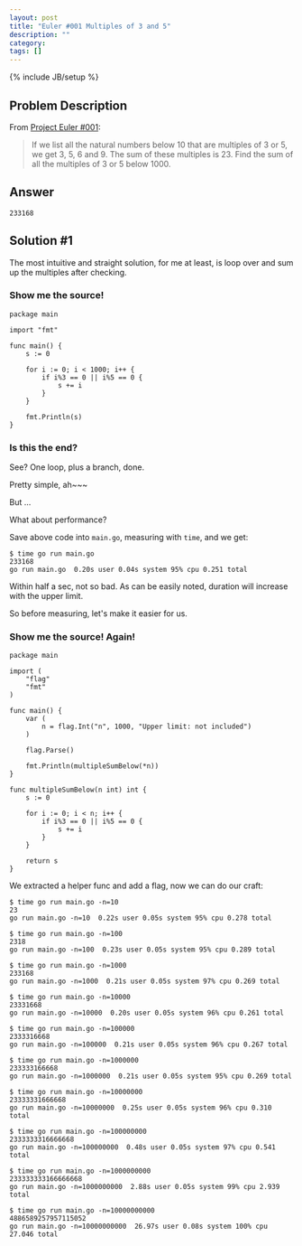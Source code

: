 ```yaml
---
layout: post
title: "Euler #001 Multiples of 3 and 5"
description: ""
category: 
tags: []
---
```

{% include JB/setup %}

## Problem Description

From [Project Euler #001](http://projecteuler.net/problem=1):

> If we list all the natural numbers below 10 that are multiples of 3 or 5, we get 3, 5, 6 and 9. The sum of these multiples is 23.
Find the sum of all the multiples of 3 or 5 below 1000.

## Answer

	233168

## Solution #1

The most intuitive and straight solution, for me at least, is loop over and sum up the multiples after checking.

### Show me the source!

	package main

	import "fmt"

	func main() {
		s := 0

		for i := 0; i < 1000; i++ {
			if i%3 == 0 || i%5 == 0 {
				s += i
			}
		}

		fmt.Println(s)
	}

### Is this the end?

See? One loop, plus a branch, done.

Pretty simple, ah~~~

But ...

What about performance?

Save above code into `main.go`, measuring with `time`, and we get:

	$ time go run main.go
	233168
	go run main.go  0.20s user 0.04s system 95% cpu 0.251 total

Within half a sec, not so bad. As can be easily noted, duration will increase with the upper limit.

So before measuring, let's make it easier for us.

### Show me the source! Again!

	package main

	import (
		"flag"
		"fmt"
	)

	func main() {
		var (
			n = flag.Int("n", 1000, "Upper limit: not included")
		)

		flag.Parse()

		fmt.Println(multipleSumBelow(*n))
	}

	func multipleSumBelow(n int) int {
		s := 0

		for i := 0; i < n; i++ {
			if i%3 == 0 || i%5 == 0 {
				s += i
			}
		}

		return s
	}

We extracted a helper func and add a flag, now we can do our craft:

	$ time go run main.go -n=10
	23
	go run main.go -n=10  0.22s user 0.05s system 95% cpu 0.278 total

	$ time go run main.go -n=100
	2318
	go run main.go -n=100  0.23s user 0.05s system 95% cpu 0.289 total

	$ time go run main.go -n=1000
	233168
	go run main.go -n=1000  0.21s user 0.05s system 97% cpu 0.269 total

	$ time go run main.go -n=10000
	23331668
	go run main.go -n=10000  0.20s user 0.05s system 96% cpu 0.261 total

	$ time go run main.go -n=100000
	2333316668
	go run main.go -n=100000  0.21s user 0.05s system 96% cpu 0.267 total

	$ time go run main.go -n=1000000
	233333166668
	go run main.go -n=1000000  0.21s user 0.05s system 95% cpu 0.269 total

	$ time go run main.go -n=10000000
	23333331666668
	go run main.go -n=10000000  0.25s user 0.05s system 96% cpu 0.310 total

	$ time go run main.go -n=100000000
	2333333316666668
	go run main.go -n=100000000  0.48s user 0.05s system 97% cpu 0.541 total

	$ time go run main.go -n=1000000000
	233333333166666668
	go run main.go -n=1000000000  2.88s user 0.05s system 99% cpu 2.939 total

	$ time go run main.go -n=10000000000
	4886589257957115052
	go run main.go -n=10000000000  26.97s user 0.08s system 100% cpu 27.046 total



